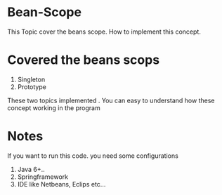 # Bean-Scope

This Topic cover the beans scope. How to implement this concept.

# Covered  the beans scops
 1. Singleton
 2. Prototype
 
 These two topics implemented . You can easy to understand how these concept working in the program
 
 # Notes
   If you want to run this code. you need some configurations
   
   1. Java 6+..
   2. Springframework
   3. IDE like Netbeans, Eclips etc...
  
 
 
